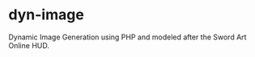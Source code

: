 dyn-image
=========

Dynamic Image Generation using PHP and modeled after the Sword Art Online HUD. 
